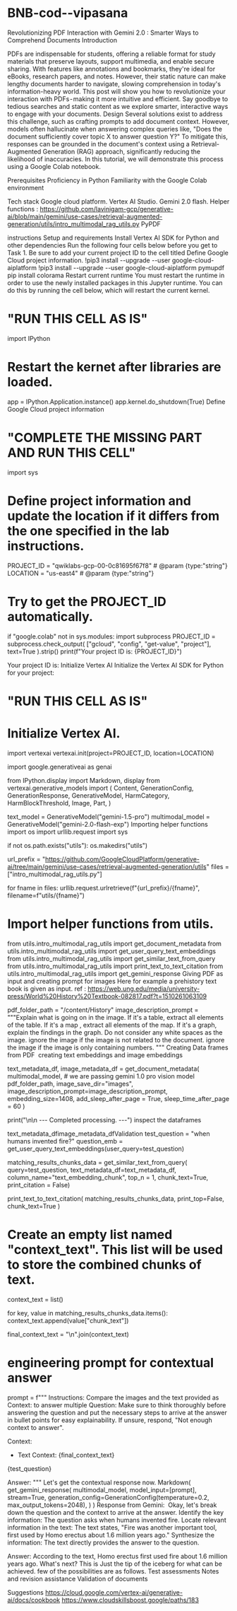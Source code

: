 # BNB-cod--vipasana
 
Revolutionizing PDF Interaction with Gemini 2.0 : Smarter Ways to Comprehend Documents
Introduction

PDFs are indispensable for students, offering a reliable format for study materials that preserve layouts, support multimedia, and enable secure sharing. With features like annotations and bookmarks, they're ideal for eBooks, research papers, and notes. However, their static nature can make lengthy documents harder to navigate, slowing comprehension in today's information-heavy world.
This post will show you how to revolutionize your interaction with PDFs - making it more intuitive and efficient. Say goodbye to tedious searches and static content as we explore smarter, interactive ways to engage with your documents.
Design
Several solutions exist to address this challenge, such as crafting prompts to add document context. However, models often hallucinate when answering complex queries like, "Does the document sufficiently cover topic X to answer question Y?"
To mitigate this, responses can be grounded in the document's context using a Retrieval-Augmented Generation (RAG) approach, significantly reducing the likelihood of inaccuracies.
In this tutorial, we will demonstrate this process using a Google Colab notebook.

Prerequisites
Proficiency in Python
Familiarity with the Google Colab environment

Tech stack
Google cloud platform.
Vertex AI Studio.
Gemini 2.0 flash.
Helper functions : https://github.com/lavinigam-gcp/generative-ai/blob/main/gemini/use-cases/retrieval-augmented-generation/utils/intro_multimodal_rag_utils.py
PyPDF

instructions
Setup and requirements
Install Vertex AI SDK for Python and other dependencies
Run the following four cells below before you get to Task 1. Be sure to add your current project ID to the cell titled Define Google Cloud project information.
!pip3 install --upgrade --user google-cloud-aiplatform
!pip3 install --upgrade --user google-cloud-aiplatform pymupdf
pip install colorama
Restart current runtime
You must restart the runtime in order to use the newly installed packages in this Jupyter runtime. You can do this by running the cell below, which will restart the current kernel.
# "RUN THIS CELL AS IS"

import IPython

# Restart the kernet after libraries are loaded.

app = IPython.Application.instance()
app.kernel.do_shutdown(True)
Define Google Cloud project information
# "COMPLETE THE MISSING PART AND RUN THIS CELL"
import sys

# Define project information and update the location if it differs from the one specified in the lab instructions.

PROJECT_ID = "qwiklabs-gcp-00-0c81695f67f8"  # @param {type:"string"}
LOCATION = "us-east4"  # @param {type:"string"}

# Try to get the PROJECT_ID automatically.
if "google.colab" not in sys.modules:
    import subprocess
    PROJECT_ID = subprocess.check_output(
        ["gcloud", "config", "get-value", "project"], text=True
    ).strip()
print(f"Your project ID is: {PROJECT_ID}")

Your project ID is: <bnb-code-vipasana>
Initialize Vertex AI
Initialize the Vertex AI SDK for Python for your project:
# "RUN THIS CELL AS IS"

# Initialize Vertex AI.

import vertexai
vertexai.init(project=PROJECT_ID, location=LOCATION)

import google.generativeai as genai

from IPython.display import Markdown, display
from vertexai.generative_models import (
    Content,
    GenerationConfig,
    GenerationResponse,
    GenerativeModel,
    HarmCategory,
    HarmBlockThreshold,
    Image,
    Part,
)

text_model = GenerativeModel("gemini-1.5-pro")
multimodal_model = GenerativeModel("gemini-2.0-flash-exp")
Importing helper functions 
import os
import urllib.request
import sys

if not os.path.exists("utils"):
    os.makedirs("utils")

url_prefix = "https://github.com/GoogleCloudPlatform/generative-ai/tree/main/gemini/use-cases/retrieval-augmented-generation/utils"
files = ["intro_multimodal_rag_utils.py"]

for fname in files:
    urllib.request.urlretrieve(f"{url_prefix}/{fname}", filename=f"utils/{fname}")

# Import helper functions from utils.

from utils.intro_multimodal_rag_utils import get_document_metadata
from utils.intro_multimodal_rag_utils import get_user_query_text_embeddings
from utils.intro_multimodal_rag_utils import get_similar_text_from_query
from utils.intro_multimodal_rag_utils import print_text_to_text_citation
from utils.intro_multimodal_rag_utils import get_gemini_response
Giving PDF as input and creating prompt for images
Here for example a prehistory text book is given as input.
ref : https://web.ung.edu/media/university-press/World%20History%20Textbook-082817.pdf?t=1510261063109

pdf_folder_path = "/content/History"
image_description_prompt = """Explain what is going on in the image.
If it's a table, extract all elements of the table.
If it's a map , extract all elements of the map.
If it's a graph, explain the findings in the graph.
Do not consider any white spaces as the image.
ignore the image if the image is not related to the document.
ignore the image if the image is only containing numbers.
"""
Creating Data frames from PDF 
creating text embeddings and image embeddings

text_metadata_df, image_metadata_df = get_document_metadata(
    multimodal_model, # we are passing gemini 1.0 pro vision model
    pdf_folder_path,
    image_save_dir="images",
    image_description_prompt=image_description_prompt,
    embedding_size=1408,
    add_sleep_after_page = True,
    sleep_time_after_page = 60
)

print("\n\n --- Completed processing. ---")
inspect the dataframes

text_metadata_dfimage_metadata_dfValidation
test_question = "when humans invented fire?"
question_emb = get_user_query_text_embeddings(user_query=test_question)

matching_results_chunks_data = get_similar_text_from_query(
    query=test_question,
    text_metadata_df=text_metadata_df,
    column_name="text_embedding_chunk",
    top_n = 1,
    chunk_text=True,
    print_citation = False)

print_text_to_text_citation(
    matching_results_chunks_data,
    print_top=False,
    chunk_text=True
)
# Create an empty list named "context_text". This list will be used to store the combined chunks of text.
context_text = list()

for key, value in matching_results_chunks_data.items():
    context_text.append(value["chunk_text"])

final_context_text = "\n".join(context_text)

# engineering prompt for contextual answer
prompt = f""" Instructions: Compare the images and the text provided as Context: to answer multiple Question:
Make sure to think thoroughly before answering the question and put the necessary steps to arrive at the answer in bullet points for easy explainability.
If unsure, respond, "Not enough context to answer".

Context:
 - Text Context:
 {final_context_text}

{test_question}

Answer:
"""
Let's get the contextual response now.
Markdown(
    get_gemini_response(
        multimodal_model,
        model_input=[prompt],
        stream=True,
        generation_config=GenerationConfig(temperature=0.2, max_output_tokens=2048),
    )
)
Response from Gemini: 
Okay, let's break down the question and the context to arrive at the answer.
Identify the key information: The question asks when humans invented fire.
Locate relevant information in the text: The text states, "Fire was another important tool, first used by Homo erectus about 1.6 million years ago."
Synthesize the information: The text directly provides the answer to the question.

Answer: According to the text, Homo erectus first used fire about 1.6 million years ago.
What's next?
This is Just the tip of the iceberg for what can be achieved. few of the possibilities are as follows.
Test assessments
Notes and revision assistance
Validation of documents

Suggestions
https://cloud.google.com/vertex-ai/generative-ai/docs/cookbook
https://www.cloudskillsboost.google/paths/183

